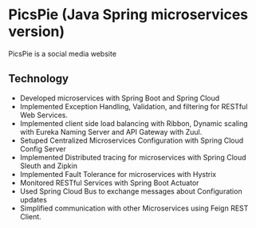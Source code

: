 # PicsPie (Java Spring microservices version)

PicsPie is a social media website

## Technology

- Developed microservices with Spring Boot and Spring Cloud
- Implemented Exception Handling, Validation, and filtering for RESTful Web Services.
- Implemented client side load balancing with Ribbon, Dynamic scaling with Eureka Naming Server and API Gateway with Zuul.
- Setuped Centralized Microservices Configuration with Spring Cloud Config Server
- Implemented Distributed tracing for microservices with Spring Cloud Sleuth and Zipkin
- Implemented Fault Tolerance for microservices with Hystrix
- Monitored RESTful Services with Spring Boot Actuator
- Used Spring Cloud Bus to exchange messages about Configuration updates
- Simplified communication with other Microservices using Feign REST Client.
